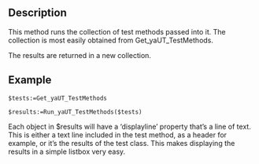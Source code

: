 <!-- Type your summary here -->
## Description

This method runs the collection of test methods passed into it. The collection is most easily obtained from Get_yaUT_TestMethods.

The results are returned in a new collection.

## Example

```4d
$tests:=Get_yaUT_TestMethods

$results:=Run_yaUT_TestMethods($tests)
```

Each object in $results will have a ‘displayline’ property that’s a line of text. This is either a text line included in the test method, as a header for example, or it’s the results of the test class. This makes displaying the results in a simple listbox very easy.
